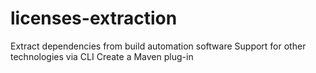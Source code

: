 # licenses-extraction
Extract dependencies from build automation software Support for other technologies via CLI Create a Maven plug-in
